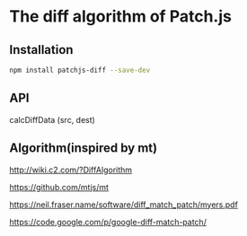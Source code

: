 # The diff algorithm of Patch.js

## Installation

```bash
npm install patchjs-diff --save-dev
```

## API

calcDiffData (src, dest)

## Algorithm(inspired by mt) 

http://wiki.c2.com/?DiffAlgorithm

https://github.com/mtjs/mt

https://neil.fraser.name/software/diff_match_patch/myers.pdf

https://code.google.com/p/google-diff-match-patch/

